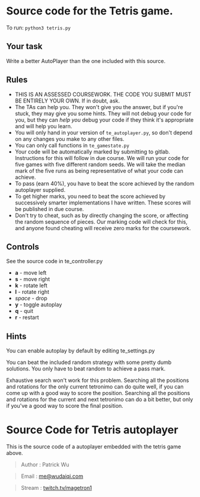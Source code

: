 # Source code for the Tetris game.

To run:
`python3 tetris.py`

## Your task
Write a better AutoPlayer than the one included with this source.

## Rules
 * THIS IS AN ASSESSED COURSEWORK.  THE CODE YOU SUBMIT MUST BE ENTIRELY YOUR OWN.  If in doubt, ask.
 * The TAs can help you.  They won't give you the answer, but if you're stuck, they may give you some hints.  They will not debug your code for you, but they can *help you* debug your code if they think it's appropriate and will help you learn.
 * You will only hand in your version of `te_autoplayer.py`, so don't depend on any changes you make to any other files.
 * You can only call functions in `te_gamestate.py`
 * Your code will be automatically marked by submitting to gitlab.  Instructions for this will follow in due course.  We will run your code for five games with five different random seeds.  We will take the median mark of the five runs as being representative of what your code can achieve.
 * To pass (earn 40%), you have to beat the score achieved by the random autoplayer supplied.
 * To get higher marks, you need to beat the score achieved by successively smarter implementations I have written.  These scores will be published in due course.
 * Don't try to cheat, such as by directly changing the score, or affecting the random sequence of pieces.  Our marking code will check for this, and anyone found cheating will receive zero marks for the coursework.

## Controls

See the source code in te_controller.py

 * **a** - move left
 * **s** - move right
 * **k** - rotate left
 * **l** - rotate right
 * *space* - drop
 * **y** - toggle autoplay
 * **q** - quit
 * **r** - restart
 
## Hints

You can enable autoplay by default by editing te_settings.py

You can beat the included random strategy with some pretty dumb solutions.  You only have to beat random to achieve a pass mark.

Exhaustive search won't work for this problem.  Searching all the positions and rotations for the only current tetronimo can do quite well, if you can come up with a good way to score the position.  Searching all the positions and rotations for the current and next tetronimo can do a bit better, but only if you've a good way to score the final position.

# Source Code for Tetris autoplayer

This is the source code of a autoplayer embedded with the tetris game above.

> Author : Patrick Wu

> Email : me@wudaiqi.com

> Stream : [twitch.tv/magetron1](https://twitch.tv/magetron1)

